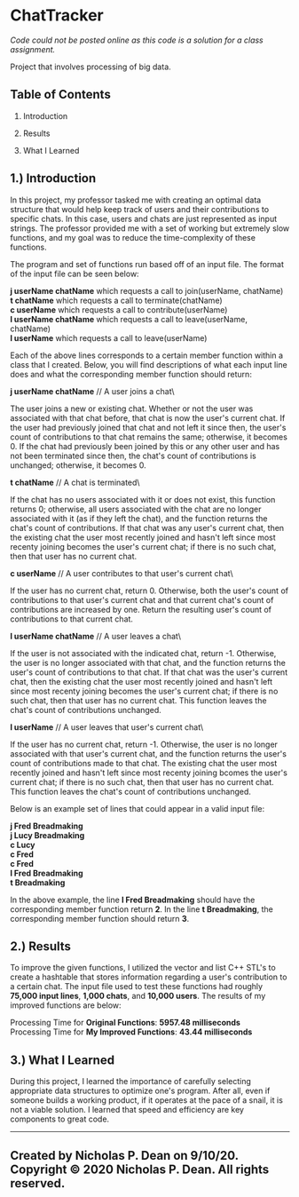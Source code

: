 # ChatTracker

*Code could not be posted online as this code is a solution for a class assignment.*

Project that involves processing of big data.

   Table of Contents
   -----------------

   1. Introduction 

   2. Results 

   3. What I Learned


1.) Introduction 
   --------------------------------

In this project, my professor tasked me with creating an optimal data structure that would help keep track of users and their contributions to specific chats. In this case, users and chats are just represented as input strings. The professor provided me with a set of working but extremely slow functions, and my goal was to reduce the time-complexity of these functions.

The program and set of functions run based off of an input file. The format of the input file can be seen below:

**j userName chatName**  which requests a call to join(userName, chatName)\
**t chatName**           which requests a call to terminate(chatName)\
**c userName**           which requests a call to contribute(userName)\
**l userName chatName**  which requests a call to leave(userName, chatName)\
**l userName**           which requests a call to leave(userName)

Each of the above lines corresponds to a certain member function within a class that I created. Below, you will find descriptions of what each input line does and what the corresponding member function should return:

**j userName chatName** // A user joins a chat\

The user joins a new or existing chat. Whether or not the user was associated with that chat before, that chat is now the user's current chat. If the user had previously joined that chat and not left it since then, the user's count of contributions to that chat remains the same; otherwise, it becomes 0. If the chat had previously been joined by this or any other user and has not been terminated since then, the chat's count of contributions is unchanged; otherwise, it becomes 0.

**t chatName** // A chat is terminated\

If the chat has no users associated with it or does not exist, this function returns 0; otherwise, all users associated with the chat are no longer associated with it (as if they left the chat), and the function returns the chat's count of contributions. If that chat was any user's current chat, then the existing chat the user most recently joined and hasn't left since most recenty joining becomes the user's current chat; if there is no such chat, then that user has no current chat.

  
**c userName** // A user contributes to that user's current chat\

If the user has no current chat, return 0. Otherwise, both the user's count of contributions to that user's current chat and that current chat's count of contributions are increased by one. Return the resulting user's count of contributions to that current chat.

**l userName chatName** // A user leaves a chat\

If the user is not associated with the indicated chat, return -1. Otherwise, the user is no longer associated with that chat, and the function returns the user's count of contributions to that chat. If that chat was the user's current chat, then the existing chat the user most recently joined and hasn't left since most recenty joining becomes the user's current chat; if there is no such chat, then that user has no current chat. This function leaves the chat's count of contributions unchanged.
  
**l userName** // A user leaves that user's current chat\

If the user has no current chat, return -1. Otherwise, the user is no longer associated with that user's current chat, and the function returns the user's count of contributions made to that chat. The existing chat the user most recently joined and hasn't left since most recenty joining bcomes the user's current chat; if there is no such chat, then that user has no current chat. This function leaves the chat's count of contributions unchanged.

Below is an example set of lines that could appear in a valid input file:

**j Fred Breadmaking\
j Lucy Breadmaking\
c Lucy\
c Fred\
c Fred\
l Fred Breadmaking\
t Breadmaking**

In the above example, the line **l Fred Breadmaking** should have the corresponding member function return **2**. In the line **t Breadmaking**, the corresponding member function should return **3**.

2.) Results 
   -------------------

To improve the given functions, I utilized the vector and list C++ STL's to create a hashtable that stores information regarding a user's contribution to a certain chat. The input file used to test these functions had roughly **75,000 input lines**, **1,000 chats**, and **10,000 users**. The results of my improved functions are below:

Processing Time for **Original Functions**:    **5957.48 milliseconds**  
Processing Time for **My Improved Functions**: **43.44 milliseconds**

3.) What I Learned
   ------------

During this project, I learned the importance of carefully selecting appropriate data structures to optimize one's program. After all, even if someone builds a working product, if it operates at the pace of a snail, it is not a viable solution. I learned that speed and efficiency are key components to great code. 

------------------------------------------------------------------------
Created by Nicholas P. Dean on 9/10/20.
Copyright © 2020 Nicholas P. Dean. All rights reserved. 
------------------------------------------------------------------------
